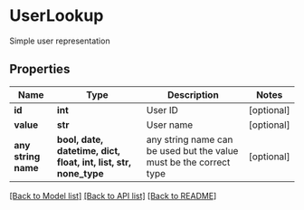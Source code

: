 # UserLookup

Simple user representation

## Properties
Name | Type | Description | Notes
------------ | ------------- | ------------- | -------------
**id** | **int** | User ID | [optional] 
**value** | **str** | User name | [optional] 
**any string name** | **bool, date, datetime, dict, float, int, list, str, none_type** | any string name can be used but the value must be the correct type | [optional]

[[Back to Model list]](../README.md#documentation-for-models) [[Back to API list]](../README.md#documentation-for-api-endpoints) [[Back to README]](../README.md)


